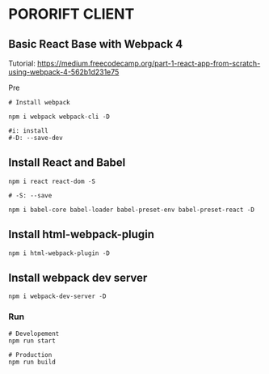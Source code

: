 # PORORIFT CLIENT

## Basic React Base with Webpack 4


Tutorial: https://medium.freecodecamp.org/part-1-react-app-from-scratch-using-webpack-4-562b1d231e75

Pre
```
# Install webpack

npm i webpack webpack-cli -D

#i: install
#-D: --save-dev
```


## Install React and Babel
```
npm i react react-dom -S

# -S: --save

npm i babel-core babel-loader babel-preset-env babel-preset-react -D

```

## Install html-webpack-plugin
```
npm i html-webpack-plugin -D
```

## Install webpack dev server
```
npm i webpack-dev-server -D
```





### Run
```
# Developement
npm run start

# Production
npm run build
```
